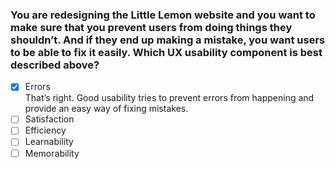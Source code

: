 ### You are redesigning the Little Lemon website and you want to make sure that you prevent users from doing things they shouldn’t. And if they end up making a mistake, you want users to be able to fix it easily. Which UX usability component is best described above?

- [x] Errors <br>
      That’s right. Good usability tries to prevent errors from happening and provide an easy way of fixing mistakes.​
- [ ] S​atisfaction
- [ ] Efficiency
- [ ] Learnability
- [ ] M​emorability
